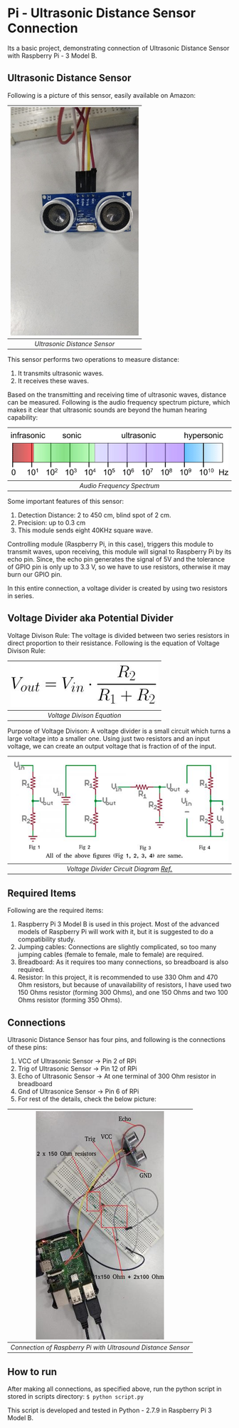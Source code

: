 # Pi - Ultrasonic Distance Sensor Connection
Its a basic project, demonstrating connection of Ultrasonic Distance Sensor with Raspberry Pi - 3 Model B.

## Ultrasonic Distance Sensor
Following is a picture of this sensor, easily available on Amazon:

|![UltrasonicDistanceSensor](https://github.com/sansinghsanjay/UltrasonicDistanceSensor_RPi_Connection/blob/master/images/ultrasonic_distance_sensor.jpg) |
|:--:|
| *Ultrasonic Distance Sensor* |


This sensor performs two operations to measure distance:
1. It transmits ultrasonic waves.
2. It receives these waves. 

Based on the transmitting and receiving time of ultrasonic waves, distance can be measured. Following is the audio frequency spectrum picture, which makes it clear that ultrasonic sounds are beyond the human hearing capability:

|![AudioFrequencySpectrum](https://github.com/sansinghsanjay/UltrasonicDistanceSensor_RPi_Connection/blob/master/images/AudioFrequencySpectrum.gif)|
|:--:|
| *Audio Frequency Spectrum* |

Some important features of this sensor:
1. Detection Distance: 2 to 450 cm, blind spot of 2 cm.
2. Precision: up to 0.3 cm
3. This module sends eight 40KHz square wave.

Controlling module (Raspberry Pi, in this case), triggers this module to transmit waves, upon receiving, this module will signal to Raspberry Pi by its echo pin. Since, the echo pin generates the signal of 5V and the tolerance of GPIO pin is only up to 3.3 V, so we have to use resistors, otherwise it may burn our GPIO pin.

In this entire connection, a voltage divider is created by using two resistors in series.

## Voltage Divider aka Potential Divider
Voltage Divison Rule: The voltage is divided between two series resistors in direct proportion to their resistance.
Following is the equation of Voltage Divison Rule:

|![VoltageDivisonEquation](https://github.com/sansinghsanjay/UltrasonicDistanceSensor_RPi_Connection/blob/master/images/voltage_divider_equation.jpg)|
|:--:|
| *Voltage Divison Equation* |

Purpose of Voltage Divison: A voltage divider is a small circuit which turns a large voltage into a smaller one. Using just two resistors and an input voltage, we can create an output voltage that is fraction of of the input.

|![VoltageDivisonCircuitDiagram](https://github.com/sansinghsanjay/UltrasonicDistanceSensor_RPi_Connection/blob/master/images/voltage_divider_circuit.jpg)|
|:--:|
| *Voltage Divider Circuit Diagram [Ref.](https://learn.sparkfun.com/tutorials/voltage-dividers/all)*|

## Required Items
Following are the required items:
1. Raspberry Pi 3 Model B is used in this project. Most of the advanced models of Raspberry Pi will work with it, but it is suggested to do a compatibility study.
2. Jumping cables: Connections are slightly complicated, so too many jumping cables (female to female, male to female) are required.
3. Breadboard: As it requires too many connections, so breadboard is also required.
4. Resistor: In this project, it is recommended to use 330 Ohm and 470 Ohm resistors, but because of unavailability of resistors, I have used two 150 Ohms resistor (forming 300 Ohms), and one 150 Ohms and two 100 Ohms resistor (forming 350 Ohms).

## Connections
Ultrasonic Distance Sensor has four pins, and following is the connections of these pins:
1. VCC of Ultrasonic Sensor -> Pin 2 of RPi
2. Trig of Ultrasonic Sensor -> Pin 12 of RPi
3. Echo of Ultrasonic Sensor -> At one terminal of 300 Ohm resistor in breadboard
4. Gnd of Ultrasonice Sensor -> Pin 6 of RPi
5. For rest of the details, check the below picture:

|![connection_RPi_UltrasonicDistanceSensor](https://github.com/sansinghsanjay/UltrasonicDistanceSensor_RPi_Connection/blob/master/images/connections.jpg) |
|:--:|
| *Connection of Raspberry Pi with Ultrasound Distance Sensor* |

## How to run
After making all connections, as specified above, run the python script in stored in scripts directory:
```$ python script.py```

This script is developed and tested in Python - 2.7.9 in Raspberry Pi 3 Model B.
